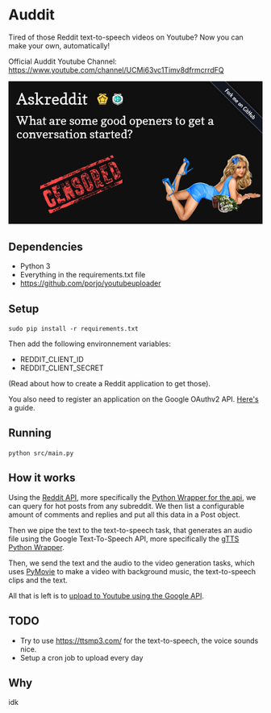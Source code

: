 # Auddit

Tired of those Reddit text-to-speech videos on Youtube? Now you can make your own, automatically!

Official Auddit Youtube Channel: https://www.youtube.com/channel/UCMi63vc1Timv8dfrmcrrdFQ

![thumbnail](./doc/test.png)

## Dependencies

- Python 3
- Everything in the requirements.txt file
- https://github.com/porjo/youtubeuploader

## Setup

`sudo pip install -r requirements.txt`

Then add the following environnement variables:

- REDDIT_CLIENT_ID
- REDDIT_CLIENT_SECRET

(Read about how to create a Reddit application to get those).

You also need to register an application on the Google OAuthv2 API. [Here's](https://developers.google.com/youtube/v3/guides/uploading_a_video) a guide.

## Running

`python src/main.py`

## How it works

Using the [Reddit API](https://www.reddit.com/dev/api), more specifically the [Python Wrapper for the api](https://github.com/praw-dev/praw), we can query for hot posts from any subreddit. We then list a configurable amount of comments and replies and put all this data in a Post object. 

Then we pipe the text to the text-to-speech task, that generates an audio file using the Google Text-To-Speech API, more specifically the [gTTS Python Wrapper](https://gtts.readthedocs.io/en/latest/index.html). 

Then, we send the text and the audio to the video generation tasks, which uses [PyMovie](https://zulko.github.io/moviepy/) to make a video with background music, the text-to-speech clips and the text.

All that is left is to [upload to Youtube using the Google API](https://github.com/porjo/youtubeuploader).

## TODO

- Try to use https://ttsmp3.com/ for the text-to-speech, the voice sounds nice.
- Setup a cron job to upload every day

## Why

idk
